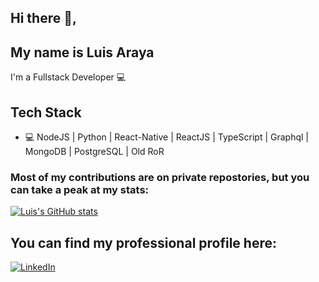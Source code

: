 ## Hi there 👋,

<!--
**alfadaemon/alfadaemon** is a ✨ _special_ ✨ repository because its `README.md` (this file) appears on your GitHub profile.

Here are some ideas to get you started:

- 🔭 I’m currently working on ...
- 🌱 I’m currently learning ...
- 👯 I’m looking to collaborate on ...
- 🤔 I’m looking for help with ...
- 💬 Ask me about ...
- 📫 How to reach me: ...
- 😄 Pronouns: ...
- ⚡ Fun fact: ...
-->

## My name is Luis Araya

I'm a Fullstack Developer 💻

## Tech Stack
* 💻 NodeJS | Python | React-Native | ReactJS | TypeScript | Graphql | MongoDB | PostgreSQL | Old RoR

### Most of my contributions are on private repostories, but you can take a peak at my stats:
[![Luis's GitHub stats](https://github-readme-stats.vercel.app/api?username=alfadaemon)](https://github.com/alfadaemon)

<h2>You can find my professional profile here:</h2>
<p align="left">
	<a href="https://www.linkedin.com/in/lfaraya/"><img src="https://img.shields.io/badge/LinkedIn--_.svg?style=social&logo=linkedin" alt="LinkedIn"></a>
</p>
